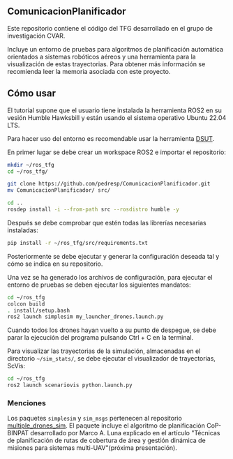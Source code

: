 ## ComunicacionPlanificador

Este repositorio contiene el código del TFG desarrollado en el grupo de 
investigación CVAR. 

Incluye un entorno de pruebas para algoritmos de planificación
automática orientados a sistemas robóticos aéreos y una herramienta para la 
visualización de estas trayectorias. Para obtener más información se recomienda leer
la memoria asociada con este proyecto.

## Cómo usar

El tutorial supone que el usuario tiene instalada la herramienta ROS2 en su vesión
Humble Hawksbill y están usando el sistema operativo Ubuntu 22.04 LTS.

Para hacer uso del entorno es recomendable usar la herramienta 
[DSUT](https://github.com/pedresp/DSUT).

En primer lugar se debe crear un workspace ROS2 e importar el repositorio:

```bash
mkdir ~/ros_tfg
cd ~/ros_tfg/

git clone https://github.com/pedresp/ComunicacionPlanificador.git
mv ComunicacionPlanificador/ src/

cd ..
rosdep install -i --from-path src --rosdistro humble -y
```

Después se debe comprobar que estén todas las librerías necesarias instaladas:
```bash
pip install -r ~/ros_tfg/src/requirements.txt
```

Posteriormente se debe ejecutar y generar la configuración deseada tal y cómo se 
indica en su repositorio. 

Una vez se ha generado los archivos de configuración, para ejecutar el entorno de 
pruebas se deben ejecutar los siguientes mandatos:
```bash
cd ~/ros_tfg
colcon build
. install/setup.bash
ros2 launch simplesim my_launcher_drones.launch.py
```

Cuando todos los drones hayan vuelto a su punto de despegue, se debe parar la
ejecución del programa pulsando Ctrl + C en la terminal.

Para visualizar las trayectorias de la simulación, almacenadas en el directorio ```~/sim_stats/```, se debe ejecutar el visualizador de trayectorias, ScVis:

```bash
cd ~/ros_tfg
ros2 launch scenariovis python.launch.py 
```

### Menciones

Los paquetes ```simplesim``` y ```sim_msgs``` pertenecen al repositorio 
[multiple_drones_sim](https://github.com/anastmur/multiple_drones_sim). El paquete
incluye el algoritmo de planificación CoP-BINPAT desarrollado por Marco A. Luna 
explicado en el artículo "Técnicas de planificación de rutas de cobertura de área y
gestión dinámica de misiones para sistemas multi-UAV"(próxima presentación).